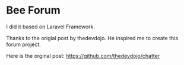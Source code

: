 # Bee Forum
I did it based on Laravel Framework.

Thanks to the origial post by thedevdojo. He inspired me to create this forum project.

Here is the orginal post: https://github.com/thedevdojo/chatter
